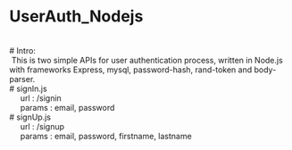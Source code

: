 # UserAuth_Nodejs
<br>
# Intro:
<br>&nbsp;This is two simple APIs for user authentication process, written in Node.js with frameworks Express, mysql, password-hash, rand-token and body-parser. <br>
# signIn.js
<br> &nbsp;&nbsp;&nbsp;&nbsp; url : /signin 
<br> &nbsp;&nbsp;&nbsp;&nbsp; params : email, password
<br>
# signUp.js
<br> &nbsp;&nbsp;&nbsp;&nbsp; url : /signup
<br> &nbsp;&nbsp;&nbsp;&nbsp; params : email, password, firstname, lastname
